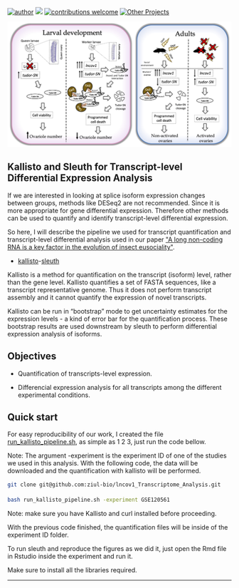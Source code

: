 [![author](https://img.shields.io/badge/author-Luiz_Carlos-blue.svg)](https://www.linkedin.com/in/luiz-carlos-vieira-4582797b/) [![](https://img.shields.io/badge/python-3.8+-yellow.svg)](https://www.python.org/downloads/release/python) [![contributions welcome](https://img.shields.io/badge/contributions-welcome-brightgreen.svg?style=flat)](https://github.com/ziul-bio/transcriptome_analysis/issues) [![Other Projects](https://img.shields.io/badge/Others-Projects-red.svg?style=flat)](https://github.com/ziul-bio?tab=repositories)


<p align="center">
  <img src="banner.jpg" >
</p>


## Kallisto and Sleuth for Transcript-level Differential Expression Analysis

If we are interested in looking at splice isoform expression changes between groups, methods like DESeq2 are not recommended. Since it is more appropriate for gene differential expression. 
Therefore other methods can be used to quantify and identify transcript-level differential expression.  

So here, I will describe the pipeline we used for transcript quantification and transcript-level differential analysis used in our paper ["A long non-coding RNA is a key factor in the evolution of insect eusociality"](https://www.biorxiv.org/content/10.1101/2022.05.10.491402v1.full).  

* [kallisto](https://github.com/ziul-bio/lncov1_Transcriptome_Analysis/blob/main/1.0_transcriptomeAnalysis_kallisto_pipeline.md)-[sleuth](https://github.com/ziul-bio/lncov1_Transcriptome_Analysis/blob/main/2.2_sleuth.md)  

Kallisto is a method for quantification on the transcript (isoform) level, rather than the gene level. Kallisto quantifies a set of FASTA sequences, like a transcript representative genome. Thus it does not perform transcript assembly and it cannot quantify the expression of novel transcripts.  

Kallisto can be run in “bootstrap” mode to get uncertainty estimates for the expression levels - a kind of error bar for the quantification process. 
These bootstrap results are used downstream by sleuth to perform differential expression analysis of isoforms.  


## Objectives

* Quantification of transcripts-level expression.  

* Differencial expression analysis for all transcripts among the different experimental conditions.  

## Quick start

For easy reproducibility of our work, I created the file [run_kallisto_pipeline.sh](https://github.com/ziul-bio/lncov1_Transcriptome_Analysis/blob/main/scripts/run_kallisto_pipeline.sh), as simple as 1 2 3, just run the code bellow. 

Note: The argument -experiment is the experiment ID of one of the studies we used in this analysis. With the following code, the data will be downloaded and the quantification with kallisto will be performed. 

```bash
git clone git@github.com:ziul-bio/lncov1_Transcriptome_Analysis.git  

bash run_kallisto_pipeline.sh -experiment GSE120561
```


Note: make sure you have Kallisto and curl installed before proceeding. 


With the previous code finished, the quantification files will be inside of the experiment ID folder. 


To run sleuth and reproduce the figures as we did it, just open the Rmd file in Rstudio inside the experiment and run it.

Make sure to install all the libraries required.


---